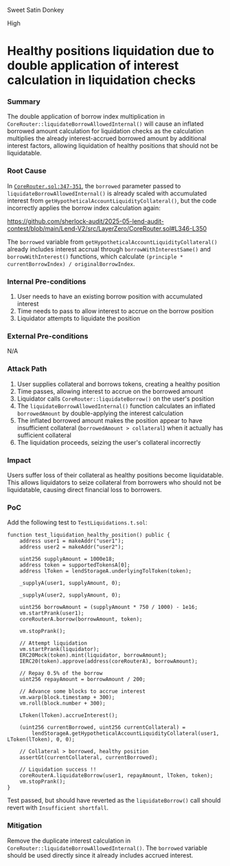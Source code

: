 Sweet Satin Donkey

High

# Healthy positions liquidation due to double application of interest calculation in liquidation checks

### Summary

The double application of borrow index multiplication in `CoreRouter::liquidateBorrowAllowedInternal()` will cause an inflated borrowed amount calculation for liquidation checks as the calculation multiplies the already interest-accrued borrowed amount by additional interest factors, allowing liquidation of healthy positions that should not be liquidatable.

### Root Cause

In [`CoreRouter.sol:347-351`](https://github.com/sherlock-audit/2025-05-lend-audit-contest/blob/main/Lend-V2/src/LayerZero/CoreRouter.sol#L347-L351), the `borrowed` parameter passed to `liquidateBorrowAllowedInternal()` is already scaled with accumulated interest from `getHypotheticalAccountLiquidityCollateral()`, but the code incorrectly applies the borrow index calculation again:

https://github.com/sherlock-audit/2025-05-lend-audit-contest/blob/main/Lend-V2/src/LayerZero/CoreRouter.sol#L346-L350

The `borrowed` variable from `getHypotheticalAccountLiquidityCollateral()` already includes interest accrual through `borrowWithInterestSame()` and `borrowWithInterest()` functions, which calculate `(principle * currentBorrowIndex) / originalBorrowIndex`.

### Internal Pre-conditions

1. User needs to have an existing borrow position with accumulated interest
2. Time needs to pass to allow interest to accrue on the borrow position
3. Liquidator attempts to liquidate the position

### External Pre-conditions

N/A

### Attack Path

1. User supplies collateral and borrows tokens, creating a healthy position
2. Time passes, allowing interest to accrue on the borrowed amount
3. Liquidator calls `CoreRouter::liquidateBorrow()` on the user's position
4. The `liquidateBorrowAllowedInternal()` function calculates an inflated `borrowedAmount` by double-applying the interest calculation
5. The inflated borrowed amount makes the position appear to have insufficient collateral (`borrowedAmount > collateral`) when it actually has sufficient collateral
6. The liquidation proceeds, seizing the user's collateral incorrectly

### Impact

Users suffer loss of their collateral as healthy positions become liquidatable. This allows liquidators to seize collateral from borrowers who should not be liquidatable, causing direct financial loss to borrowers.

### PoC

Add the following test to `TestLiquidations.t.sol`:

```solidity
function test_liquidation_healthy_position() public {
    address user1 = makeAddr("user1");
    address user2 = makeAddr("user2");

    uint256 supplyAmount = 1000e18;
    address token = supportedTokensA[0];
    address lToken = lendStorageA.underlyingTolToken(token);

    _supplyA(user1, supplyAmount, 0);

    _supplyA(user2, supplyAmount, 0);

    uint256 borrowAmount = (supplyAmount * 750 / 1000) - 1e16;
    vm.startPrank(user1);
    coreRouterA.borrow(borrowAmount, token);

    vm.stopPrank();

    // Attempt liquidation
    vm.startPrank(liquidator);
    ERC20Mock(token).mint(liquidator, borrowAmount);
    IERC20(token).approve(address(coreRouterA), borrowAmount);

    // Repay 0.5% of the borrow
    uint256 repayAmount = borrowAmount / 200;

    // Advance some blocks to accrue interest
    vm.warp(block.timestamp + 300);
    vm.roll(block.number + 300);

    LToken(lToken).accrueInterest();

    (uint256 currentBorrowed, uint256 currentCollateral) =
        lendStorageA.getHypotheticalAccountLiquidityCollateral(user1, LToken(lToken), 0, 0);

    // Collateral > borrowed, healthy position
    assertGt(currentCollateral, currentBorrowed);

    // Liquidation success !!
    coreRouterA.liquidateBorrow(user1, repayAmount, lToken, token);
    vm.stopPrank();
}
```

Test passed, but should have reverted as the `liquidateBorrow()` call should revert with `Insufficient shortfall`.

### Mitigation

Remove the duplicate interest calculation in `CoreRouter::liquidateBorrowAllowedInternal()`. The `borrowed` variable should be used directly since it already includes accrued interest.